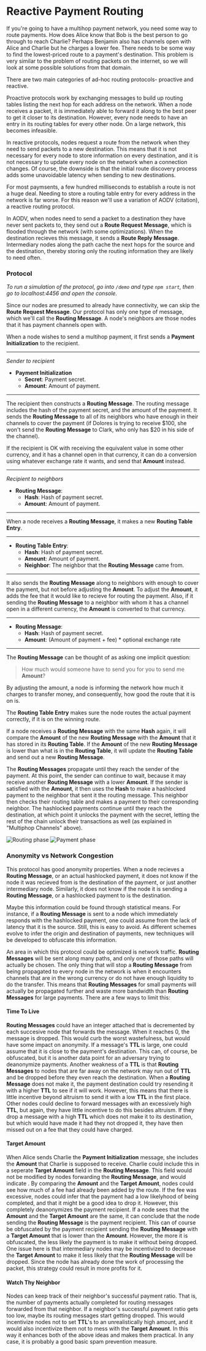 # Reactive Payment Routing

If you're going to have a multihop payment network, you need some way to route payments. How does Alice know that Bob is the best person to go through to reach Charlie? Perhaps Benjamin also has channels open with Alice and Charlie but he charges a lower fee. There needs to be some way to find the lowest-priced route to a payment's destination. This problem is very similar to the problem of routing packets on the internet, so we will look at some possible solutions from that domain.

There are two main categories of ad-hoc routing protocols- proactive and reactive.

Proactive protocols work by exchanging messages to build up routing tables listing the next hop for each address on the network. When a node receives a packet, it is immediately able to forward it along to the best peer to get it closer to its destination. However, every node needs to have an entry in its routing tables for every other node. On a large network, this becomes infeasible.

In reactive protocols, nodes request a route from the network when they need to send packets to a new destination. This means that it is not necessary for every node to store information on every destination, and it is not necessary to update every node on the network when a connection changes. Of course, the downside is that the initial route discovery process adds some unavoidable latency when sending to new destinations.

For most paymsents, a few hundred milliseconds to establish a route is not a huge deal. Needing to store a routing table entry for every address in the network is far worse. For this reason we'll use a variation of AODV (citation), a reactive routing protocol.

In AODV, when nodes need to send a packet to a destination they have never sent packets to, they send out a **Route Request Message**, which is flooded through the network (with some optimizations). When the destination recieves this message, it sends a **Route Reply Message**. Intermediary nodes along the path cache the next hops for the source and the destination, thereby storing only the routing information they are likely to need often.

### Protocol

*To run a simulation of the protocol, go into `/demo` and type `npm start`, then go to localhost:4456 and open the console.*

Since our nodes are presumed to already have connectivity, we can skip the **Route Request Message**. Our protocol has only one type of message, which we'll call the **Routing Message**. A node's neighbors are those nodes that it has payment channels open with.

When a node wishes to send a multihop payment, it first sends a **Payment Initialization** to the recipient.

----

*Sender to recipient*

- **Payment Initialization**
  - **Secret**: Payment secret.
  - **Amount**: Amount of payment.

----

The recipient then constructs a **Routing Message**. The routing message includes the hash of the payment secret, and the amount of the payment. It sends the **Routing Message** to all of its neighbors who have enough in their channels to cover the payment (if Dolores is trying to receive $100, she won't send the **Routing Message** to Clark, who only has $20 in his side of the channel).

If the recipient is OK with receiving the equivalent value in some other currency, and it has a channel open in that currency, it can do a conversion using whatever exchange rate it wants, and send that **Amount** instead.

----

*Recipient to neighbors*

- **Routing Message**:
  - **Hash**: Hash of payment secret.
  - **Amount**: Amount of payment.

----

When a node receives a **Routing Message**, it makes a new **Routing Table Entry**.

----

- **Routing Table Entry**:
  - **Hash**: Hash of payment secret.
  - **Amount**: Amount of payment.
  - **Neighbor**: The neighbor that the **Routing Message** came from.

----

It also sends the **Routing Message** along to neighbors with enough to cover the payment, but not before adjusting the **Amount**. To adjust the **Amount**, it adds the fee that it would like to recieve for routing the payment. Also, if it sending the **Routing Message** to a neighbor with whom it has a channel open in a different currency, the **Amount** is converted to that currency.

----

- **Routing Message**:
  - **Hash**: Hash of payment secret.
  - **Amount**: (Amount of payment + fee) * optional exchange rate

----

The **Routing Message** can be thought of as asking one implicit question:

> How much would someone have to send you for you to send me **Amount**?

By adjusting the amount, a node is informing the network how much it charges to transfer money, and consequently, how good the route that it is on is.

The **Routing Table Entry** makes sure the node routes the actual payment correctly, if it is on the winning route.

If a node receives a **Routing Message** with the same **Hash** again, it will compare the **Amount** of the new **Routing Message** with the **Amount** that it has stored in its **Routing Table**. If the **Amount** of the new **Routing Message** is lower than what is in the **Routing Table**, it will update the **Routing Table** and send out a new **Routing Message**.

The **Routing Messages** propagate until they reach the sender of the payment. At this point, the sender can continue to wait, because it may receive another **Routing Message** with a lower **Amount**. If the sender is satisfied with the **Amount**, it then uses the **Hash** to make a hashlocked payment to the neighbor that sent it the routing message. This neighbor then checks their routing table and makes a payment to their corresponding neighbor. The hashlocked payments continue until they reach the destination, at which point it unlocks the payment with the secret, letting the rest of the chain unlock their transactions as well (as explained in "Multiphop Channels" above).

![Routing phase](routing.png)
![Payment phase](payment.png)

### Anonymity vs Network Congestion

This protocol has good anonymity properties. When a node recieves a **Routing Message**, or an actual hashlocked payment, it does not know if the node it was recieved from is the destination of the payment, or just another intermediary node. Similarly, it does not know if the node it is sending a **Routing Message**, or a hashlocked payment to is the destination.

Maybe this information could be found through statistical means. For instance, if a **Routing Message** is sent to a node which immediately responds with the hashlocked payment, one could assume from the lack of latency that it is the source. Still, this is easy to avoid. As different schemes evolve to infer the origin and destination of payments, new techniques will be developed to obfuscate this information.

An area in which this protocol could be optimized is network traffic. **Routing Messages** will be sent along many paths, and only one of those paths will actually be chosen. The only thing that will stop a **Routing Message** from being propagated to every node in the network is when it encounters channels that are in the wrong currency or do not have enough liquidity to do the transfer. This means that **Routing Messages** for small payments will actually be propagated further and waste more bandwidth than **Routing Messages** for large payments. There are a few ways to limit this:

#### Time To Live
**Routing Messages** could have an integer attached that is decremented by each succesive node that forwards the message. When it reaches 0, the message is dropped. This would curb the worst wastefulness, but would have some impact on anonymity. If a message's **TTL** is large, one could assume that it is close to the payment's destination. This can, of course, be obfuscated, but it is another data point for an adversary trying to deanonymize payments. Another weakness of a **TTL** is that **Routing Messages** to nodes that are far away on the network may run out of **TTL** and be dropped before they even reach the destination. When a **Routing Message** does not make it, the payment destination could try resending it with a higher **TTL** to see if it will work. However, this means that there is little incentive beyond altruism to send it with a low **TTL** in the first place. Other nodes could decline to forward messages with an excessively high **TTL**, but again, they have little incentive to do this besides altruism. If they drop a message with a high **TTL** which does not make it to its destination, but which would have made it had they not dropped it, they have then missed out on a fee that they could have charged.

#### Target Amount
When Alice sends Charlie the **Payment Initialization** message, she includes the **Amount** that Charlie is supposed to receive. Charlie could include this in a seperate **Target Amount** field in the **Routing Message**. This field would not be modified by nodes forwarding the **Routing Message**, and would indicate . By comparing the **Amount** and the **Target Amount**, nodes could see how much of a fee had already been added by the route. If the fee was excessive, nodes could infer that the payment had a low likelyhood of being completed, and that it might be a good idea to drop it. However, this completely deanonymizes the payment recipient. If a node sees that the **Amount** and the **Target Amount** are the same, it can conclude that the node sending the **Routing Message** is the payment recipient. This can of course be obfuscated by the payment recipient sending the **Routing Message** with a **Target Amount** that is lower than the **Amount**. However, the more it is obfuscated, the less likely the payment is to make it without being dropped. One issue here is that intermediary nodes may be incentivized to decrease the **Target Amount** to make it less likely that the **Routing Message** will be dropped. Since the node has already done the work of processing the packet, this strategy could result in more profits for it.

#### Watch Thy Neighbor
Nodes can keep track of their neighbor's successful payment ratio. That is, the number of payments actually completed for routing messages forwarded from that neighbor. If a neighbor's successful payment ratio gets too low, maybe its routing messages start getting dropped. This would incentivize nodes not to set **TTL**'s to an unrealistically high amount, and it would also incentivize them not to mess with the **Target Amount**. In this way it enhances both of the above ideas and makes them practical. In any case, it is probably a good basic spam prevention measure.